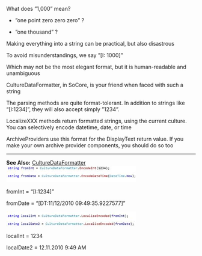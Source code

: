 <properties date="2016-05-11"
SortOrder="47"
/>

What does ”1,000” mean?

* ”one point zero zero zero” ?

* ”one thousand” ?

Making everything into a string can be practical, but also disastrous

To avoid misunderstandings, we say  ”\[I: 1000\]”

Which may not be the most elegant format, but it is human-readable and unambiguous

CultureDataFormatter, in SoCore, is your friend when faced with such a string

The parsing methods are quite format-tolerant.  In addition to strings like “\[I:1234\]”, they will also accept simply ”1234”.

 

LocalizeXXX methods return formatted strings, using the current culture.  You can selectively encode datetime, date, or time

ArchiveProviders use this format for the DisplayText return value. If you make your own archive provider components, you should do so too

 

------------------------------------------------------------------------

**See Also:** [CultureDataFormatter](../NetServer%20Enhancements%20in%207/CultureDataFormatter.md)
<img src="EW%202010%20NetServer%20Enhancements_files/image014.jpg" width="345" height="43" />

fromInt = “\[I:1234\]”

fromDate = “\[DT:11/12/2010 09:49:35.9227577\]”

 

<img src="EW%202010%20NetServer%20Enhancements_files/image015.jpg" id="Picture 14" width="345" height="39" />

localInt = 1234

localDate2 = 12.11.2010 9:49 AM
